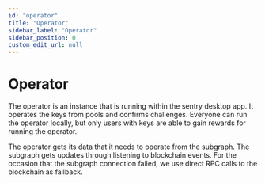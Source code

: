 ```yaml
---
id: "operator"
title: "Operator"
sidebar_label: "Operator"
sidebar_position: 0
custom_edit_url: null
---
```


# Operator

The operator is an instance that is running within the sentry desktop app. It operates the keys from pools and confirms challenges. Everyone can run the operator locally, but only users with keys are able to gain rewards for running the operator. 

The operator gets its data that it needs to operate from the subgraph. The subgraph gets updates through listening to blockchain events. For the occasion that the subgraph connection failed, we use direct RPC calls to the blockchain as fallback. 